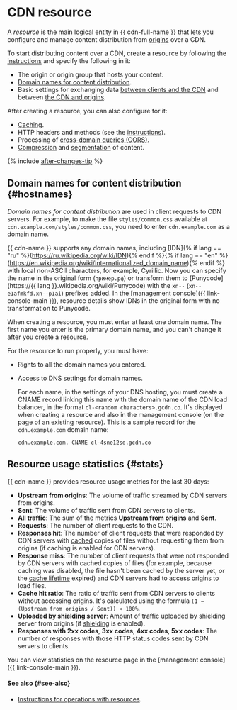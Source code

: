 # CDN resource

A _resource_ is the main logical entity in {{ cdn-full-name }} that lets you configure and manage content distribution from [origins](origins.md) over a CDN.

To start distributing content over a CDN, create a resource by following the [instructions](../operations/resources/create-resource.md) and specify the following in it:

* The origin or origin group that hosts your content.
* [Domain names for content distribution](#hostnames).
* Basic settings for exchanging data [between clients and the CDN](clients-to-servers.md) and between [the CDN and origins](servers-to-origins.md).

After creating a resource, you can also configure for it:

* [Caching](caching.md).
* HTTP headers and methods (see the [instructions](../operations/resources/configure-http.md)).
* Processing of [cross-domain queries (CORS)](cors.md).
* [Compression](compression.md) and [segmentation](slicing.md) of content.

{% include [after-changes-tip](../../_includes/cdn/after-changes-tip.md) %}

## Domain names for content distribution {#hostnames}

_Domain names for content distribution_ are used in client requests to CDN servers. For example, to make the file `styles/common.css` available at `cdn.example.com/styles/common.css`, you need to enter `cdn.example.com` as a domain name.

{{ cdn-name }} supports any domain names, including [IDN]{% if lang == "ru" %}(https://ru.wikipedia.org/wiki/IDN){% endif %}{% if lang == "en" %}(https://en.wikipedia.org/wiki/Internationalized_domain_name){% endif %} with local non-ASCII characters, for example, Cyrillic. Now you can specify the name in the original form (`пример.рф`) or transform them to [Punycode](https://{{ lang }}.wikipedia.org/wiki/Punycode) with the `xn--` (`xn--e1afmkfd.xn--p1ai`) prefixes added. In the [management console]({{ link-console-main }}), resource details show IDNs in the original form with no transformation to Punycode.

When creating a resource, you must enter at least one domain name. The first name you enter is the primary domain name, and you can't change it after you create a resource.

For the resource to run properly, you must have:

* Rights to all the domain names you entered.
* Access to DNS settings for domain names.

   For each name, in the settings of your DNS hosting, you must create a CNAME record linking this name with the domain name of the CDN load balancer, in the format `cl-<random characters>.gcdn.co`. It's displayed when creating a resource and also in the management console (on the page of an existing resource). This is a sample record for the `cdn.example.com` domain name:

   ```
   cdn.example.com. CNAME cl-4sne12sd.gcdn.co
   ```

## Resource usage statistics {#stats}

{{ cdn-name }} provides resource usage metrics for the last 30 days:

* **Upstream from origins**: The volume of traffic streamed by CDN servers from origins.
* **Sent**: The volume of traffic sent from CDN servers to clients.
* **All traffic**: The sum of the metrics **Upstream from origins** and **Sent**.
* **Requests**: The number of client requests to the CDN.
* **Responses hit**: The number of client requests that were responded by CDN servers with [cached](caching.md) copies of files without requesting them from origins (if caching is enabled for CDN servers).
* **Response miss**: The number of client requests that were not responded by CDN servers with cached copies of files (for example, because caching was disabled, the file hasn't been cached by the server yet, or the [cache lifetime](caching.md#server-side-cache-age) expired) and CDN servers had to access origins to load files.
* **Cache hit ratio**: The ratio of traffic sent from CDN servers to clients without accessing origins. It's calculated using the formula `(1 − (Upstream from origins / Sent)) × 100%`.
* **Uploaded by shielding server**: Amount of traffic uploaded by shielding server from origins (if [shielding](origins-shielding.md) is enabled).
* **Responses with 2xx codes**, **3xx codes**, **4xx codes**, **5xx codes**: The number of responses with those HTTP status codes sent by CDN servers to clients.

You can view statistics on the resource page in the [management console]({{ link-console-main }}).

#### See also {#see-also}

* [Instructions for operations with resources](../operations/index.md#resources).